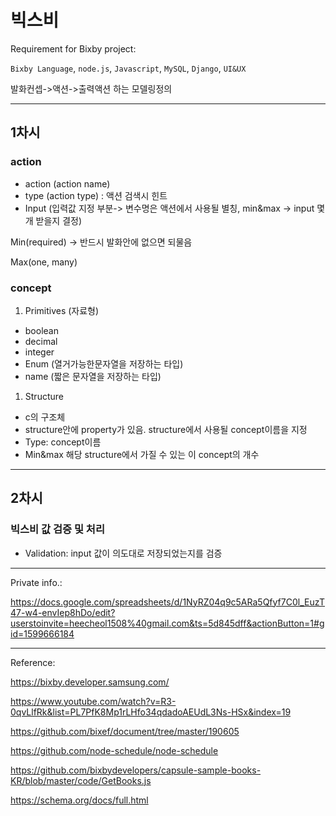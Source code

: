 # 빅스비

Requirement for Bixby project:

`Bixby Language`, `node.js`, `Javascript`, `MySQL`, `Django`, `UI&UX`



발화컨셉->액션->출력액션 하는 모델링정의

---

## 1차시

### action

- action (action name)
- type (action type) : 액션 검색시 힌트
- Input (입력값 지정 부분-> 변수명은 액션에서 사용될 별칭, min&max -> input 몇 개 받을지 결정)

Min(required) -> 반드시 발화안에 없으면 되물음

Max(one, many)

### concept

1. Primitives (자료형)

- boolean
- decimal
- integer
- Enum (열거가능한문자열을 저장하는 타입)
- name (짧은 문자열을 저장하는 타입)

1. Structure

- c의 구조체
- structure안에 property가 있음. structure에서 사용될 concept이름을 지정
- Type: concept이름
- Min&max 해당 structure에서 가질 수 있는 이 concept의 개수

---

## 2차시

### 빅스비 값 검증 및 처리

- Validation: input 값이 의도대로 저장되었는지를 검증







---

Private info.:

https://docs.google.com/spreadsheets/d/1NyRZ04q9c5ARa5Qfyf7C0l_EuzT47-w4-envIep8hDo/edit?userstoinvite=heecheol1508%40gmail.com&ts=5d845dff&actionButton=1#gid=1599666184

---

Reference:

https://bixby.developer.samsung.com/

https://www.youtube.com/watch?v=R3-0qvLlfRk&list=PL7PfK8Mp1rLHfo34qdadoAEUdL3Ns-HSx&index=19

https://github.com/bixef/document/tree/master/190605

https://github.com/node-schedule/node-schedule

https://github.com/bixbydevelopers/capsule-sample-books-KR/blob/master/code/GetBooks.js

https://schema.org/docs/full.html